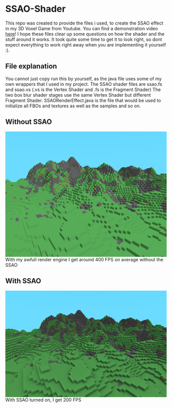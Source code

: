 # SSAO-Shader
This repo was created to provide the files i used, to create the SSAO effect in my 3D Voxel Game from Youtube.
You can find a demonstration video <a href="https://www.youtube.com/watch?v=mnrTlqF9Tn0&lc=UgxHs49C2YfTaslMcSd4AaABAg.A2JGJNt0FmyA2XsnaJGeJT">here</a>!
I hope these files clear up some questions on how the shader and the stuff around it works. It took quite some time to get it to look right, so dont expect everything to work right away when you are implementing it yourself :).

## File explanation
You cannot just copy run this by yourself, as the java file uses some of my own wrappers that I used in my project.
The SSAO shader files are ssao.fs and ssao.vs (.vs is the Vertex Shader and .fs is the Fragment Shader)
The two box blur shader stages use the same Vertex Shader but different Fragment Shader.
SSAORenderEffect.java is the file that would be used to initialize all FBOs and textures as well as the samples and so on.

## Without SSAO
<img src="WithoutSSAO.png" alt="Landscape without SSAO" style="float: left; margin-right: 10px;" />
With my awfull render engine I get around 400 FPS on average without the SSAO

## With SSAO
<img src="WithSSAO.png" alt="Landscape with SSAO" style="float: left; margin-right: 10px;" />
With SSAO turned on, I get 200 FPS
